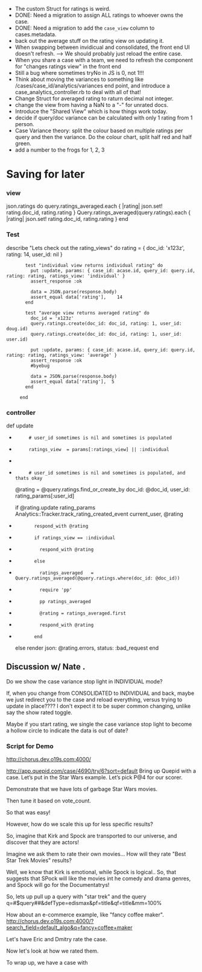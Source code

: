 * The custom Struct for ratings is weird.
* DONE: Need a migration to assign ALL ratings to whoever owns the case.   
* DONE:  Need a migration to add the `case_view` column to cases.metadata.
* back out the average stuff on the rating view on updating it.
* When swapping between invidicual and consolidated, the front end UI doesn't refresh. --> We should probably just reload the entire case.
* When you share a case with a team, we need to refresh the component for "changes ratings view" in the front end
* Still a bug where sometimes tryNo in JS is 0, not 1!!!
* Think about moving the variances to something like /cases/case_id/analytics/variances end point, and introduce a case_analytics_controller.rb to deal with all of that!
* Change Struct for averaged rating to raturn decimal not integer.
* change the view from having a NaN to a "-" for unrated docs.
* Introduce the "Shared View" which is how things work today.
* decide if query/doc variance can be calculated with only 1 rating from 1 person.
* Case Variance theory:   split the colour based on multiple ratings per query and then the variance.  Do the colour chart, split half red and half green.
* add a number to the frogs for 1, 2, 3




# Saving for later

### view
json.ratings do
  query.ratings_averaged.each { |rating| json.set! rating.doc_id, rating.rating }
  Query.ratings_averaged(query.ratings).each { |rating| json.set! rating.doc_id, rating.rating }
end

### Test

describe "Lets check out the rating_views" do
           rating = {
             doc_id: 'x123z',
             rating: 14,
             user_id: nil
           }


           test "individual view returns individual rating" do
             put :update, params: { case_id: acase.id, query_id: query.id, rating: rating, ratings_view: 'individual' }
             assert_response :ok

             data = JSON.parse(response.body)
             assert_equal data['rating'],    14
           end

           test "average view returns averaged rating" do
             doc_id = 'x123z'
             query.ratings.create(doc_id: doc_id, rating: 1, user_id: doug.id)
             query.ratings.create(doc_id: doc_id, rating: 1, user_id: user.id)

             put :update, params: { case_id: acase.id, query_id: query.id, rating: rating, ratings_view: 'average' }
             assert_response :ok
             #byebug

             data = JSON.parse(response.body)
             assert_equal data['rating'],  5
           end

         end

### controller

def update
-          # user_id sometimes is nil and sometimes is populated
+          ratings_view  = params[:ratings_view] || :individual
+
+          # user_id sometimes is nil and sometimes is populated, and thats okay
  @rating = @query.ratings.find_or_create_by doc_id: @doc_id, user_id: rating_params[:user_id]

  if @rating.update rating_params
    Analytics::Tracker.track_rating_created_event current_user, @rating
-            respond_with @rating
+            if ratings_view == :individual
+              respond_with @rating
+            else
+              ratings_averaged   = Query.ratings_averaged(@query.ratings.where(doc_id: @doc_id))
+              require 'pp'
+              pp ratings_averaged
+              @rating = ratings_averaged.first
+              respond_with @rating
+            end
  else
    render json: @rating.errors, status: :bad_request
  end



## Discussion w/ Nate .


Do we show the case variance stop light in INDIVIDUAL mode?

If, when you change from CONSOLIDATED to INDIVIDUAL and back, maybe we just redirect you to the case and reload everything, versus trying to update in place????   I don't expect it to be super common changing, unlike say the show rated toggle.

Maybe if you start rating, we single the case variance stop light to become a hollow circle to indicate the data is out of date?


### Script for Demo

http://chorus.dev.o19s.com:4000/


http://app.quepid.com/case/4690/try/6?sort=default
Bring up Quepid with a case.   Let’s put in the Star Wars example.    Let’s pick P@4 for our scorer.

Demonstrate that we have lots of garbage Star Wars movies.   

Then tune it based on vote_count.   

So that was easy!

However, how do we scale this up for less specific results?


So, imagine that Kirk and Spock are transported to our universe, and discover that they are actors!

Imagine we ask them to rate their own movies...    How will they rate "Best Star Trek Movies" results?

Well, we know that Kirk is emotional, while Spock is logical..  So, that suggests that SPock will like the movies int he comedy and drama genres, and Spock will go for the Documentatrys!

So, lets up pull up a query with "star trek" and the query q=#$query##&defType=edismax&pf=title&qf=title&mm=100%





How about an e-commerce example, like "fancy coffee maker".   http://chorus.dev.o19s.com:4000/?search_field=default_algo&q=fancy+coffee+maker

Let's have Eric and Dmitry rate the case.

Now let's look at how we rated them.



To wrap up, we have a case with
